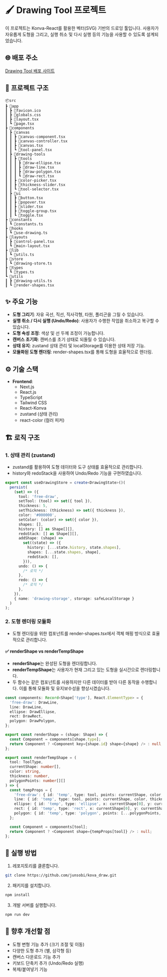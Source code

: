 # 🖌 Drawing Tool 프로젝트

이 프로젝트는 Konva-React를 활용한 벡터(SVG) 기반의 드로잉 툴입니다. 사용자가 자유롭게 도형을 그리고, 실행 취소 및 다시 실행 등의 기능을 사용할 수 있도록 설계되었습니다.

## 🌐 배포 주소

[Drawing Tool 배포 사이트](https://drawing-tool-with-konva-react.vercel.app/)

## 📂 프로젝트 구조

```
📦src
┣ 📂app
┃ ┣ 📜favicon.ico
┃ ┣ 📜globals.css
┃ ┣ 📜layout.tsx
┃ ┗ 📜page.tsx
┣ 📂components
┃ ┣ 📂canvas
┃ ┃ ┣ 📜canvas-component.tsx
┃ ┃ ┣ 📜canvas-controller.tsx
┃ ┃ ┣ 📜canvas.tsx
┃ ┃ ┗ 📜tool-panel.tsx
┃ ┣ 📂drawing-tools
┃ ┃ ┣ 📂tools
┃ ┃ ┃ ┣ 📜draw-ellipse.tsx
┃ ┃ ┃ ┣ 📜draw-line.tsx
┃ ┃ ┃ ┣ 📜draw-polygon.tsx
┃ ┃ ┃ ┗ 📜draw-rect.tsx
┃ ┃ ┣ 📜color-picker.tsx
┃ ┃ ┣ 📜thickness-slider.tsx
┃ ┃ ┗ 📜tool-selector.tsx
┃ ┣ 📂ui
┃ ┃ ┣ 📜button.tsx
┃ ┃ ┣ 📜popover.tsx
┃ ┃ ┣ 📜slider.tsx
┃ ┃ ┣ 📜toggle-group.tsx
┃ ┃ ┗ 📜toggle.tsx
┣ 📂constants
┃ ┗ 📜constants.ts
┣ 📂hooks
┃ ┗ 📜use-drawing.ts
┣ 📂layouts
┃ ┣ 📜control-panel.tsx
┃ ┗ 📜main-layout.tsx
┣ 📂lib
┃ ┗ 📜utils.ts
┣ 📂store
┃ ┗ 📜drawing-store.ts
┣ 📂types
┃ ┗ 📜types.ts
┗ 📂utils
┃ ┣ 📜drawing-utils.ts
┃ ┗ 📜render-shapes.tsx
```

## ✨ 주요 기능

- **도형 그리기**: 자유 곡선, 직선, 직사각형, 타원, 폴리곤을 그릴 수 있습니다.
- **실행 취소 / 다시 실행 (Undo/Redo)**: 사용자가 수행한 작업을 취소하고 복구할 수 있습니다.
- **도형 속성 조정**: 색상 및 선 두께 조정이 가능합니다.
- **캔버스 초기화**: 캔버스를 초기 상태로 되돌릴 수 있습니다.
- **상태 유지**: zustand 상태 관리 및 localStorage를 이용한 상태 저장 기능.
- **모듈화된 도형 렌더링**: render-shapes.tsx를 통해 도형을 효율적으로 렌더링.

## ⚙️ 기술 스택

- **Frontend**:
  - Next.js
  - React.js
  - TypeScript
  - Tailwind CSS
  - React-Konva
  - zustand (상태 관리)
  - react-color (컬러 피커)

## 🏗️ 로직 구조

### 1. **상태 관리 (zustand)**

- zustand를 활용하여 도형 데이터와 도구 상태를 효율적으로 관리합니다.
- history와 redoStack을 사용하여 Undo/Redo 기능을 구현하였습니다.

```typescript
export const useDrawingStore = create<DrawingState>()(
  persist(
    (set) => ({
      tool: 'free-draw',
      setTool: (tool) => set({ tool }),
      thickness: 5,
      setThickness: (thickness) => set({ thickness }),
      color: '#000000',
      setColor: (color) => set({ color }),
      shapes: [],
      history: [] as Shape[][],
      redoStack: [] as Shape[][],
      addShape: (shape) =>
        set((state) => ({
          history: [...state.history, state.shapes],
          shapes: [...state.shapes, shape],
          redoStack: [],
        })),
      undo: () => {
        /* 로직 */
      },
      redo: () => {
        /* 로직 */
      },
    }),
    { name: 'drawing-storage', storage: safeLocalStorage }
  )
);
```

### 2. **도형 렌더링 모듈화**

- 도형 렌더링을 위한 컴포넌트를 render-shapes.tsx에서 객체 매핑 방식으로 효율적으로 관리합니다.

#### ✅ renderShape vs renderTempShape

- **renderShape**는 완성된 도형을 렌더링합니다.
- **renderTempShape**는 사용자가 현재 그리고 있는 도형을 실시간으로 렌더링합니다.
- 두 함수는 같은 컴포넌트를 사용하지만 다른 데이터를 받아 다른 동작을 수행합니다. 이를 통해 모듈화 및 유지보수성을 향상시켰습니다.

```typescript
const components: Record<Shape['type'], React.ElementType> = {
  'free-draw': DrawLine,
  line: DrawLine,
  ellipse: DrawEllipse,
  rect: DrawRect,
  polygon: DrawPolygon,
};

export const renderShape = (shape: Shape) => {
  const Component = components[shape.type];
  return Component ? <Component key={shape.id} shape={shape} /> : null;
};

export const renderTempShape = (
  tool: ToolType,
  currentShape: number[],
  color: string,
  thickness: number,
  polygonPoints: number[][]
) => {
  const tempProps = {
    'free-draw': { id: 'temp', type: tool, points: currentShape, color, thickness },
    line: { id: 'temp', type: tool, points: currentShape, color, thickness },
    ellipse: { id: 'temp', type: 'ellipse', x: currentShape[0], y: currentShape[1], radiusX: currentShape[2], radiusY: currentShape[3], color, thickness },
    rect: { id: 'temp', type: 'rect', x: currentShape[0], y: currentShape[1], width: currentShape[2], height: currentShape[3], color, thickness },
    polygon: { id: 'temp', type: 'polygon', points: [...polygonPoints, [currentShape[2], currentShape[3]]], color, thickness, closed: false },
  };

  const Component = components[tool];
  return Component ? <Component shape={tempProps[tool]} /> : null;
};
```

## 🚀 실행 방법

1. 레포지토리를 클론합니다.

```bash
git clone https://github.com/junsobi/kova_draw.git
```

2. 패키지를 설치합니다.

```bash
npm install
```

3. 개발 서버를 실행합니다.

```bash
npm run dev
```

## 📌 향후 개선할 점

- 도형 변형 기능 추가 (크기 조절 및 이동)
- 다양한 도형 추가 (별, 삼각형 등)
- 캔버스 다운로드 기능 추가
- 키보드 단축키 추가 (Undo/Redo 실행)
- 복제/붙여넣기 기능
